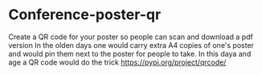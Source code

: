 # Conference-poster-qr
Create a QR code for your poster so people can scan and download a pdf version
In the olden days one would carry extra A4 copies of one's poster and would pin them next to the poster for people to take.
In this daya and age a QR code would do the trick 
https://pypi.org/project/qrcode/
